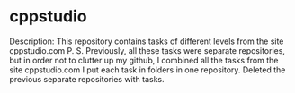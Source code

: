 # cppstudio
Description: This repository contains tasks of different levels from the site cppstudio.com
P. S.
    Previously, all these tasks were separate repositories, but in order not to clutter up my github, I combined all the tasks from the site cppstudio.com I put each task in folders in one repository. Deleted the previous separate repositories with tasks.
